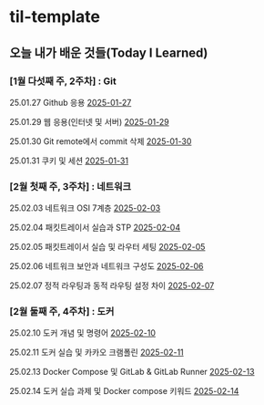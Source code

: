 # til-template

## 오늘 내가 배운 것들(Today I Learned)

### [1월 다섯째 주, 2주차] : Git

25.01.27 Github 응용 [2025-01-27](https://github.com/100-hours-a-week/toby-til/blob/main/Jan/2025-01-27.md)

25.01.29 웹 응용(인터넷 및 서버) [2025-01-29](https://github.com/100-hours-a-week/toby-til/blob/main/Jan/2025-01-29.md)

25.01.30 Git remote에서 commit 삭제 [2025-01-30](https://github.com/100-hours-a-week/toby-til/blob/main/Jan/2025-01-30.md)

25.01.31 쿠키 및 세션 [2025-01-31](https://github.com/100-hours-a-week/toby-til/blob/main/Jan/2025-01-31.md)

### [2월 첫째 주, 3주차] : 네트워크

25.02.03 네트워크 OSI 7계층 [2025-02-03](https://github.com/100-hours-a-week/toby-til/blob/main/Feb/2025-02-03.md)

25.02.04 패킷트레이서 실습과 STP [2025-02-04](https://github.com/100-hours-a-week/toby-til/blob/main/Feb/2025-02-04.md)

25.02.05 패킷트레이서 실습 및 라우터 세팅 [2025-02-05](https://github.com/100-hours-a-week/toby-til/blob/main/Feb/2025-02-05.md)

25.02.06 네트워크 보안과 네트워크 구성도 [2025-02-06](https://github.com/100-hours-a-week/toby-til/blob/main/Feb/2025-02-06.md)

25.02.07 정적 라우팅과 동적 라우팅 설정 차이 [2025-02-07](https://github.com/100-hours-a-week/toby-til/blob/main/Feb/2025-02-07.md)

### [2월 둘째 주, 4주차] : 도커

25.02.10 도커 개념 및 명령어 [2025-02-10](https://github.com/100-hours-a-week/toby-til/blob/main/Feb/2025-02-10.md)

25.02.11 도커 실습 및 카카오 크램폴린 [2025-02-11](https://github.com/100-hours-a-week/toby-til/blob/main/Feb/2025-02-11.md)

25.02.13 Docker Compose 및 GitLab & GitLab Runner [2025-02-13](https://github.com/100-hours-a-week/toby-til/blob/main/Feb/2025-02-13.md)

25.02.14 도커 실습 과제 및 Docker compose 키워드 [2025-02-14](https://github.com/100-hours-a-week/toby-til/blob/main/Feb/2025-02-14.md)
